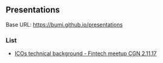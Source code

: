 ## Presentations


Base URL: https://bumi.github.io/presentations


### List 

* [ICOs technical background - Fintech meetup CGN 2.11.17](https://bumi.github.io/presentations/icos-technical-background)
